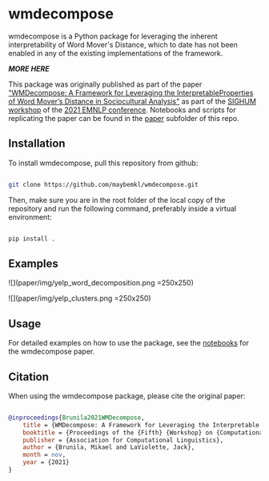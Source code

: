 # wmdecompose

wmdecompose is a Python package for leveraging the inherent interpretability of Word Mover's Distance, which to date has not been enabled in any of the existing implementations of the framework. 

***MORE HERE***

This package was originally published as part of the paper ["WMDecompose: A Framework for Leveraging the InterpretableProperties of Word Mover’s Distance in Sociocultural Analysis"](https://github.com/maybemkl/wmdecompose/tree/master/paper) as part of the [SIGHUM workshop](https://sighum.wordpress.com/events/latech-clfl-2021/) of the [2021 EMNLP conference](https://2021.emnlp.org/). Notebooks and scripts for replicating the paper can be found in the [paper](https://github.com/maybemkl/wmdecompose/tree/master/paper) subfolder of this repo.

## Installation

To install wmdecompose, pull this repository from github:

```bash

git clone https://github.com/maybemkl/wmdecompose.git

```

Then, make sure you are in the root folder of the local copy of the repository and run the following command, preferably inside a virtual environment:


```bash

pip install .

```

## Examples

![](paper/img/yelp_word_decomposition.png =250x250)

![](paper/img/yelp_clusters.png =250x250)

## Usage

For detailed examples on how to use the package, see the [notebooks](https://github.com/maybemkl/wmdecompose/tree/master/paper/notebooks) for the wmdecompose paper.

## Citation

When using the wmdecompose package, please cite the original paper:

```bibtex

@inproceedings{Brunila2021WMDecompose,
    title = {WMDecompose: A Framework for Leveraging the Interpretable Properties of Word Mover’s Distance in Sociocultural Analysis},
    booktitle = {Proceedings of the {Fifth} {Workshop} on {Computational} {Linguistics} for {Cultural Heritage}, {Social Sciences}, {Humanities} and {Literature}},
    publisher = {Association for Computational Linguistics},
    author = {Brunila, Mikael and LaViolette, Jack},
    month = nov,
    year = {2021}
}

```
